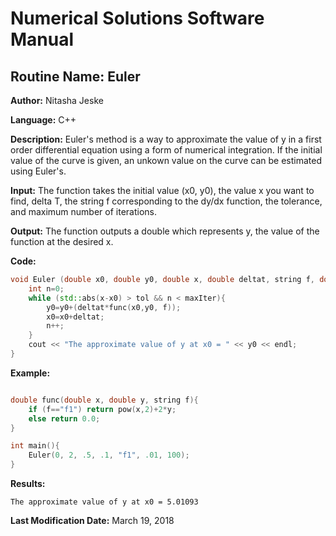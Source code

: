 # Numerical Solutions Software Manual

## **Routine Name:** Euler

**Author:** Nitasha Jeske

**Language:** C++

**Description:** Euler's method is a way to approximate the value of y in a first order differential equation using a form of numerical integration. If the initial value of the curve is given, an unkown value on the curve can be estimated using Euler's.

**Input:**  The function takes the initial value (x0, y0), the value x you want to find, delta T, the string f corresponding to the dy/dx function, the tolerance, and maximum number of iterations. 

**Output:** The function outputs a double which represents y, the value of the function at the desired x. 

**Code:**
```C++
void Euler (double x0, double y0, double x, double deltat, string f, double tol, int maxIter){
    int n=0;
    while (std::abs(x-x0) > tol && n < maxIter){
        y0=y0+(deltat*func(x0,y0, f));
        x0=x0+deltat;
        n++;
    }
    cout << "The approximate value of y at x0 = " << y0 << endl;
}
```

**Example:**
```C++

double func(double x, double y, string f){
    if (f=="f1") return pow(x,2)+2*y;
    else return 0.0;
}

int main(){
    Euler(0, 2, .5, .1, "f1", .01, 100);
}
```

**Results:**  
```
The approximate value of y at x0 = 5.01093
```

**Last Modification Date:** March 19, 2018
